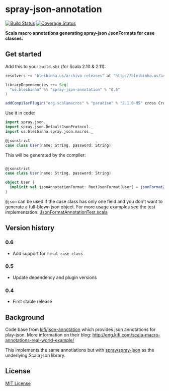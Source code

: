 spray-json-annotation
=====================

[![Build Status](https://travis-ci.org/ExNexu/spray-json-annotation.svg?branch=master)](https://travis-ci.org/ExNexu/spray-json-annotation) [![Coverage Status](https://coveralls.io/repos/ExNexu/spray-json-annotation/badge.svg?branch=master)](https://coveralls.io/r/ExNexu/spray-json-annotation?branch=master)

**Scala macro annotations generating spray-json JsonFormats for case classes.**

## Get started

Add this to your `build.sbt` (for Scala 2.10 & 2.11):

```scala
resolvers += "bleibinha.us/archiva releases" at "http://bleibinha.us/archiva/repository/releases"

libraryDependencies ++= Seq(
  "us.bleibinha" %% "spray-json-annotation" % "0.6"
)

addCompilerPlugin("org.scalamacros" % "paradise" % "2.1.0-M5" cross CrossVersion.full)
```

Use it in code:

```scala
import spray.json._
import spray.json.DefaultJsonProtocol._
import us.bleibinha.spray.json.macros._

@jsonstrict
case class User(name: String, password: String)
```

This will be generated by the compiler:
```scala

@jsonstrict
case class User(name: String, password: String)

object User {
  implicit val jsonAnnotationFormat: RootJsonFormat[User] = jsonFormat2(User.apply)
}
```

`@json` can be used if the case class has only one field and you don't want to generate a full-blown json object. For more usage examples see the test implementation: [JsonFormatAnnotationTest.scala](https://github.com/ExNexu/spray-json-annotation/blob/master/src/test/scala/us/bleibinha/spray/json/macros/JsonFormatAnnotationTest.scala)

## Version history

### 0.6
* Add support for `final case class`

### 0.5
* Update dependency and plugin versions

### 0.4
* First stable release

## Background

Code base from [kifi/json-annotation](https://github.com/kifi/json-annotation) which provides json annotations for play-json. More information on their blog: http://eng.kifi.com/scala-macro-annotations-real-world-example/

This implements the same annotiations but with [spray/spray-json](https://github.com/spray/spray-json) as the underlying Scala json library.

## License

[MIT License](https://github.com/ExNexu/spray-json-annotation/blob/master/LICENSE)
